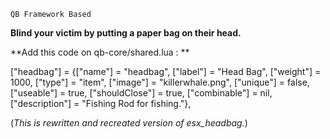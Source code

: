 ``QB Framework Based``

**Blind your victim by putting a paper bag on their head.**

**Add this code on qb-core/shared.lua : **

["headbag"] = {["name"] = "headbag", ["label"] = "Head Bag", ["weight"] = 1000, ["type"] = "item", ["image"] = "killerwhale.png", ["unique"] = false, 	["useable"] = true, ["shouldClose"] = true, ["combinable"] = nil, ["description"] = "Fishing Rod for fishing."},


(*This is rewritten and recreated version of esx_headbag.*)

